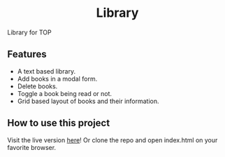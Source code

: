 <h1 align="center">Library</h1>
Library for TOP

Features
--------
- A text based library.
- Add books in a modal form.
- Delete books.
- Toggle a book being read or not.
- Grid based layout of books and their information.

How to use this project
-----------------------
Visit the live version <a href="https://pearmeow.github.io/library" rel="noopener noreferrer">here</a>!
Or clone the repo and open index.html on your favorite browser.
